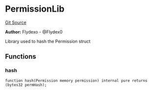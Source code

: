 # PermissionLib
[Git Source](https://github.com/permissivelabs/core/blob/ffc718211b4e17bab264d162220cde08c464a11c/src/utils/Permission.sol)

**Author:**
Flydexo - @Flydex0

Library used to hash the Permission struct


## Functions
### hash


```solidity
function hash(Permission memory permission) internal pure returns (bytes32 permHash);
```

